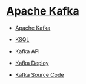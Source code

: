 # [Apache Kafka](http://kafka.apachecn.org/)


* [Apache Kafka](x_kafka.md)

* [KSQL]()

* Kafka API
* [Kafka Deploy](deploy.md)
* [Kafka Source Code]()
